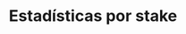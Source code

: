 ---
layout: project
title:  "Estadísticas por stake"
categories:
- project
img: estadisticas_stake.jpg
thumb: estadisticas_stake_thumb.jpg
---